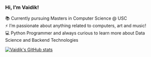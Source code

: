 ### Hi, I’m Vaidik!
📚 Currently pursuing Masters in Computer Science @ USC </br>
⚡️ I’m passionate about anything related to computers, art and music! </br>
💻 Python Programmer and always curious to learn more about Data Science and Backend Technologies  </br>


[![Vaidik's GitHub stats](https://github-readme-stats.vercel.app/api?username=VaidikV)](https://github.com/anuraghazra/github-readme-stats)
<!---
VaidikV/VaidikV is a ✨ special ✨ repository because its `README.md` (this file) appears on your GitHub profile.
You can click the Preview link to take a look at your changes.
--->
